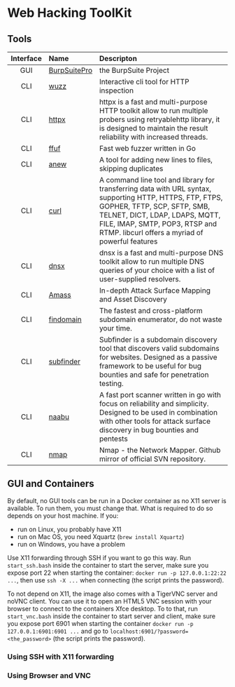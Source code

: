 # Web Hacking ToolKit

## Tools

| Interface | Name | Descripton |
| :-------: | :--- | :--------- |
| GUI | [BurpSuitePro](https://portswigger.net/burp) | the BurpSuite Project |
| CLI | [wuzz](https://github.com/asciimoo/wuzz) | Interactive cli tool for HTTP inspection |
| CLI | [httpx](https://github.com/projectdiscovery/httpx) | httpx is a fast and multi-purpose HTTP toolkit allow to run multiple probers using retryablehttp library, it is designed to maintain the result reliability with increased threads. |
| CLI | [ffuf](https://github.com/ffuf/ffuf) | Fast web fuzzer written in Go |
| CLI | [anew](https://github.com/tomnomnom/anew) | A tool for adding new lines to files, skipping duplicates |
| CLI | [curl](https://github.com/curl/curl) | A command line tool and library for transferring data with URL syntax, supporting HTTP, HTTPS, FTP, FTPS, GOPHER, TFTP, SCP, SFTP, SMB, TELNET, DICT, LDAP, LDAPS, MQTT, FILE, IMAP, SMTP, POP3, RTSP and RTMP. libcurl offers a myriad of powerful features |
| CLI | [dnsx](https://github.com/projectdiscovery/dnsx) | dnsx is a fast and multi-purpose DNS toolkit allow to run multiple DNS queries of your choice with a list of user-supplied resolvers. |
| CLI | [Amass](https://github.com/OWASP/Amass) | In-depth Attack Surface Mapping and Asset Discovery |
| CLI | [findomain](https://github.com/Edu4rdSHL/findomain) | The fastest and cross-platform subdomain enumerator, do not waste your time. |
| CLI | [subfinder](https://github.com/projectdiscovery/subfinder) | Subfinder is a subdomain discovery tool that discovers valid subdomains for websites. Designed as a passive framework to be useful for bug bounties and safe for penetration testing. |
| CLI | [naabu](https://github.com/projectdiscovery/naabu) | A fast port scanner written in go with focus on reliability and simplicity. Designed to be used in combination with other tools for attack surface discovery in bug bounties and pentests |
| CLI | [nmap](https://github.com/nmap/nmap) | Nmap - the Network Mapper. Github mirror of official SVN repository. |

## GUI and Containers

By default, no GUI tools can be run in a Docker container as no X11 server is available. To run them, you must change that. What is required to do so depends on your host machine. If you:

* run on Linux, you probably have X11
* run on Mac OS, you need Xquartz (`brew install Xquartz`)
* run on Windows, you have a problem

Use X11 forwarding through SSH if you want to go this way. Run `start_ssh.bash` inside the container to start the server, make sure you expose port 22 when starting the container: `docker run -p 127.0.0.1:22:22 ...`, then use `ssh -X ...` when connecting (the script prints the password).

To not depend on X11, the image also comes with a TigerVNC server and noVNC client. You can use it to open an HTML5 VNC session with your browser to connect to the containers Xfce desktop. To to that, run `start_vnc.bash` inside the container to start server and client, make sure you expose port 6901 when starting the container `docker run -p 127.0.0.1:6901:6901 ...` and go to `localhost:6901/?password=<the_password>` (the script prints the password).

### Using SSH with X11 forwarding

### Using Browser and VNC